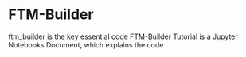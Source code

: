 # FTM-Builder


ftm_builder is the key essential code
FTM-Builder Tutorial is a Jupyter Notebooks Document, which explains the code
